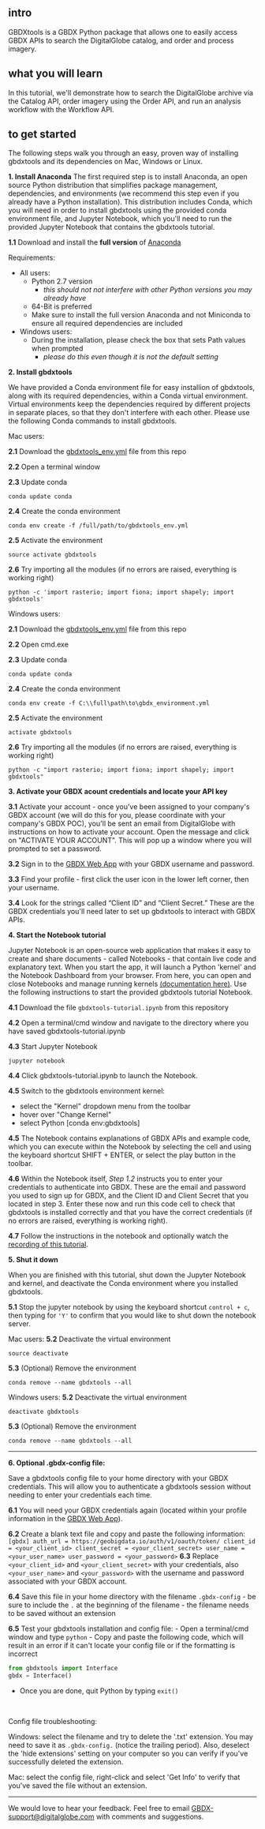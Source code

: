 ## intro
GBDXtools is a GBDX Python package that allows one to easily access GBDX APIs to search the DigitalGlobe catalog, and order and process imagery.

## what you will learn
In this tutorial, we'll demonstrate how to search the DigitalGlobe archive via the Catalog API, order imagery using the Order API, and run an analysis workflow with the Workflow API.

## to get started
The following steps walk you through an easy, proven way of installing gbdxtools and its dependencies on Mac, Windows or Linux.


__1. Install Anaconda__
The first required step is to install Anaconda, an open source Python distribution that simplifies package management, dependencies, and environments (we recommend this step even if you already have a Python installation). This distribution includes Conda, which you will need in order to install gbdxtools using the provided conda environment file, and Jupyter Notebook, which you'll need to run the provided Jupyter Notebook that contains the gbdxtools tutorial.

__1.1__ Download and install the **full version** of [Anaconda](https://www.continuum.io/downloads)

Requirements:
- All users:
	- Python 2.7 version
		- *this should not not interfere with other Python versions you may already have*
    - 64-Bit is preferred
    - Make sure to install the full version Anaconda and not Miniconda to ensure all required dependencies are included
- Windows users:
	- During the installation, please check the box that sets Path values when prompted
		- *please do this even though it is not the default setting*

__2. Install gbdxtools__

We have provided a Conda environment file for easy installion of gbdxtools, along with its required dependencies, within a Conda virtual environment. Virtual environments keep the dependencies required by different projects in separate places, so that they don't interfere with each other. Please use the following Conda commands to install gbdxtools.

Mac users:

__2.1__ Download the [gbdxtools_env.yml](../gbdxtools_module/gbdxtools_env.yml) file from this repo

__2.2__ Open a terminal window

__2.3__ Update conda
```
conda update conda
```
__2.4__ Create the conda environment
```
conda env create -f /full/path/to/gbdxtools_env.yml
```
__2.5__ Activate the environment
```
source activate gbdxtools
```
__2.6__ Try importing all the modules (if no errors are raised, everything is working right)
```
python -c 'import rasterio; import fiona; import shapely; import gbdxtools'
```

Windows users:

__2.1__ Download the [gbdxtools_env.yml](../gbdxtools_module/gbdxtools_env.yml) file from this repo

__2.2__ Open cmd.exe

__2.3__ Update conda
```
conda update conda
```
__2.4__ Create the conda environment
```
conda env create -f C:\\full\path\to\gbdx_environment.yml
```
__2.5__ Activate the environment
```
activate gbdxtools
```
__2.6__ Try importing all the modules (if no errors are raised, everything is working right)
```
python -c "import rasterio; import fiona; import shapely; import gbdxtools"
```

__3. Activate your GBDX acount credentials and locate your API key__

__3.1__ Activate your account - once you've been assigned to your company's GBDX account (we will do this for you, please coordinate with your company's GBDX POC), you'll be sent an email from DigitalGlobe with instructions on how to activate your account. Open the message and click on "ACTIVATE YOUR ACCOUNT". This will pop up a window where you will prompted to set a password.

__3.2__ Sign in to the [GBDX Web App](https://gbdx.geobigdata.io) with your GBDX username and password.

__3.3__ Find your profile - first click the user icon in the lower left corner, then your username.

__3.4__ Look for the strings called “Client ID” and “Client Secret.” These are the GBDX credentials you'll need later to set up gbdxtools to interact with GBDX APIs.

__4. Start the Notebook tutorial__

Jupyter Notebook is an open-source web application that makes it easy to create and share documents - called Notebooks - that contain live code and explanatory text. When you start the app, it will launch a Python 'kernel' and the Notebook Dashboard from your browser. From here, you can open and close Notebooks and manage running kernels [(documentation here)](https://jupyter.readthedocs.io/en/latest/running.html#running). Use the following instructions to start the provided gbdxtools tutorial Notebook.

__4.1__ Download the file `gbdxtools-tutorial.ipynb` from this repository

__4.2__ Open a terminal/cmd window and navigate to the directory where you have saved gbdxtools-tutorial.ipynb

__4.3__ Start Jupyter Notebook
```
jupyter notebook
```
__4.4__ Click gbdxtools-tutorial.ipynb to launch the Notebook.

__4.5__ Switch to the gbdxtools environment kernel:
- select the "Kernel" dropdown menu from the toolbar
- hover over "Change Kernel"
- select Python [conda env:gbdxtools]

__4.5__ The Notebook contains explanations of GBDX APIs and example code, which you can execute within the Notebook by selecting the cell and using the keyboard shortcut SHIFT + ENTER, or select the play button in the toolbar.

__4.6__ Within the Notebook itself, *Step 1.2* instructs you to enter your credentials to authenticate into GBDX. These are the email and password you used to sign up for GBDX, and the Client ID and Client Secret that you located in step 3. Enter these now and run this code cell to check that gbdxtools is installed correctly and that you have the correct credentials (if no errors are raised, everything is working right).

__4.7__ Follow the instructions in the notebook and optionally watch the [recording of this tutorial](https://digitalglobe.wistia.com/medias/u3tmwds3xo).

__5. Shut it down__

When you are finished with this tutorial, shut down the Jupyter Notebook and kernel, and deactivate the Conda environment where you installed gbdxtools.

__5.1__ Stop the jupyter notebook by using the keyboard shortcut `control + c`, then typing for `'Y'` to confirm that you would like to shut down the notebook server.

Mac users:
__5.2__ Deactivate the virtual environment
```
source deactivate
```
__5.3__ (Optional) Remove the environment
```
conda remove --name gbdxtools --all
```

Windows users:
__5.2__ Deactivate the virtual environment
```
deactivate gbdxtools
```
__5.3__ (Optional) Remove the environment

```
conda remove --name gbdxtools --all
```
___
__6. Optional .gbdx-config file:__

Save a gbdxtools config file to your home directory with your GBDX credentials. This will allow you to authenticate a gbdxtools session without needing to enter your credentials each time.

__6.1__ You will need your GBDX credentials again (located within your profile information in the [GBDX Web App](https://gbdx.geobigdata.io/profile)).

__6.2__ Create a blank text file and copy and paste the following information:
    ```
    [gbdx]
    auth_url = https://geobigdata.io/auth/v1/oauth/token/
    client_id = <your_client_id>
    client_secret = <your_client_secret>
    user_name = <your_user_name>
    user_password = <your_password>
    ```
__6.3__ Replace `<your_client_id>` and `<your_client_secret>` with your credentials, also `<your_user_name>` and `<your_password>` with the username and password associated with your GBDX account.

__6.4__ Save this file in your home directory with the filename `.gbdx-config`
	- be sure to include the `.` at the beginning of the filename
	- the filename needs to be saved without an extension

__6.5__ Test your gbdxtools installation and config file:
	- Open a terminal/cmd window and type `python`
	- Copy and paste the following code, which will result in an error if it can't locate your config file or if the formatting is incorrect

   ```python
   from gbdxtools import Interface
   gbdx = Interface()
   ```
   - Once you are done, quit Python by typing `exit()`
<br/>

Config file troubleshooting:

Windows: select the filename and try to delete the '.txt' extension. You may need to save it as `.gbdx-config.` (notice the trailing period). Also, deselect the 'hide extensions' setting on your computer so you can verify if you've successfully deleted the extension.

Mac: select the config file, right-click and select 'Get Info' to verify that you've saved the file without an extension.

___




We would love to hear your feedback. Feel free to email GBDX-support@digitalglobe.com with comments and suggestions.
